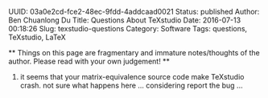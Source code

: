 UUID: 03a0e2cd-fce2-48ec-9fdd-4addcaad0021
Status: published
Author: Ben Chuanlong Du
Title: Questions About TeXstudio
Date: 2016-07-13 00:18:26
Slug: texstudio-questions
Category: Software
Tags: questions, TeXstudio, LaTeX

**
Things on this page are fragmentary and immature notes/thoughts of the author. 
Please read with your own judgement!
**
 
1. it seems that your matrix-equivalence source code make TeXstudio crash. not sure what happens here ...
considering report the bug ...


